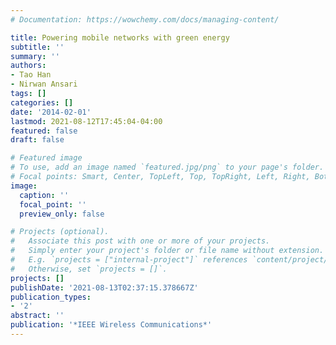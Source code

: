 ```yaml
---
# Documentation: https://wowchemy.com/docs/managing-content/

title: Powering mobile networks with green energy
subtitle: ''
summary: ''
authors:
- Tao Han
- Nirwan Ansari
tags: []
categories: []
date: '2014-02-01'
lastmod: 2021-08-12T17:45:04-04:00
featured: false
draft: false

# Featured image
# To use, add an image named `featured.jpg/png` to your page's folder.
# Focal points: Smart, Center, TopLeft, Top, TopRight, Left, Right, BottomLeft, Bottom, BottomRight.
image:
  caption: ''
  focal_point: ''
  preview_only: false

# Projects (optional).
#   Associate this post with one or more of your projects.
#   Simply enter your project's folder or file name without extension.
#   E.g. `projects = ["internal-project"]` references `content/project/deep-learning/index.md`.
#   Otherwise, set `projects = []`.
projects: []
publishDate: '2021-08-13T02:37:15.378667Z'
publication_types:
- '2'
abstract: ''
publication: '*IEEE Wireless Communications*'
---
```

